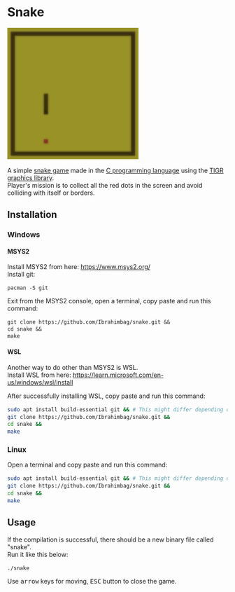 <!-- markdownlint-disable MD033 -->

# Snake

<img src="demo.png" alt="Alt Text" width="300" height="300">

A simple [snake game](https://en.wikipedia.org/wiki/Snake_(video_game_genre))
made in the [C programming language](https://en.wikipedia.org/wiki/C_(programming_language))
using the [TIGR graphics library](https://github.com/erkkah/tigr). \
Player's mission is to collect all the red dots in the screen and avoid colliding with itself or borders.

## Installation

### Windows

#### MSYS2

Install MSYS2 from here: <https://www.msys2.org/>\
Install git:

```console
pacman -S git
```

Exit from the MSYS2 console, open a terminal, copy paste and run this command:

```console
git clone https://github.com/Ibrahimbag/snake.git &&
cd snake &&
make
```

#### WSL

Another way to do other than MSYS2 is WSL.\
Install WSL from here: <https://learn.microsoft.com/en-us/windows/wsl/install>

After successfully installing WSL, copy paste and run this command:

```bash
sudo apt install build-essential git && # This might differ depending on your distro
git clone https://github.com/Ibrahimbag/snake.git &&
cd snake &&
make
```

### Linux

Open a terminal and copy paste and run this command:

```bash
sudo apt install build-essential git && # This might differ depending on your distro 
git clone https://github.com/Ibrahimbag/snake.git &&
cd snake &&
make
```

## Usage

If the compilation is successful, there should be a new binary file called "snake".\
Run it like this below:

```console
./snake
```

Use <kbd>arrow</kbd> keys for moving, <kbd>ESC</kbd> button to close the game.
